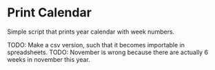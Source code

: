 # Print Calendar

Simple script that prints year calendar with week numbers.

TODO: Make a csv version, such that it becomes importable in spreadsheets.
TODO: November is wrong because there are actually 6 weeks in november this year. 
